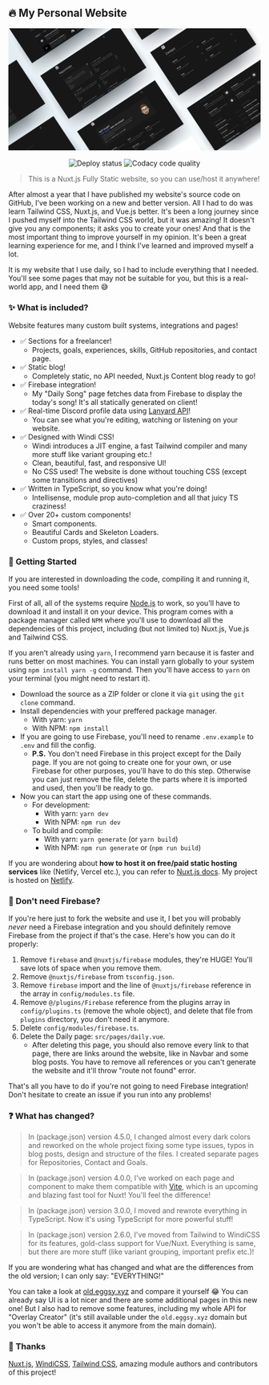## 🔥 My Personal Website

<p align="center">
  <img src="/demo.jpg" />
</p>

<p align="center">
  <img src="https://api.netlify.com/api/v1/badges/235c4935-39c2-4aef-9b79-f5b6c5686855/deploy-status" alt="Deploy status" />

  <img src="https://app.codacy.com/project/badge/Grade/ff917529015742d3a3c3eda2674162de" alt="Codacy code quality" />
</p>

> This is a Nuxt.js Fully Static website, so you can use/host it anywhere!

After almost a year that I have published my website's source code on GitHub, I've been working on a new and better version. All I had to do was learn Tailwind CSS, Nuxt.js, and Vue.js better. It's been a long journey since I pushed myself into the Tailwind CSS world, but it was amazing! It doesn't give you any components; it asks you to create your ones! And that is the most important thing to improve yourself in my opinion. It's been a great learning experience for me, and I think I've learned and improved myself a lot.

It is my website that I use daily, so I had to include everything that I needed. You'll see some pages that may not be suitable for you, but this is a real-world app, and I need them 😅

### ✨ What is included?

Website features many custom built systems, integrations and pages!

- ✅ Sections for a freelancer!
  - Projects, goals, experiences, skills, GitHub repositories, and contact page.
- ✅ Static blog!
  - Completely static, no API needed, Nuxt.js Content blog ready to go!
- ✅ Firebase integration!
  - My "Daily Song" page fetches data from Firebase to display the today's song! It's all statically generated on client!
- ✅ Real-time Discord profile data using [Lanyard API](https://github.com/Phineas/lanyard/)!
  - You can see what you're editing, watching or listening on your website.
- ✅ Designed with Windi CSS!
  - Windi introduces a JIT engine, a fast Tailwind compiler and many more stuff like variant grouping etc.!
  - Clean, beautiful, fast, and responsive UI!
  - No CSS used! The website is done without touching CSS (except some transitions and directives)
- ✅ Written in TypeScript, so you know what you're doing!
  - Intellisense, module prop auto-completion and all that juicy TS craziness!
- ✅ Over 20+ custom components!
  - Smart components.
  - Beautiful Cards and Skeleton Loaders.
  - Custom props, styles, and classes!

### 🔧 Getting Started

If you are interested in downloading the code, compiling it and running it, you need some tools!

First of all, all of the systems require [Node.js](https://nodejs.org/) to work, so you'll have to download it and install it on your device. This program comes with a package manager called `NPM` where you'll use to download all the dependencies of this project, including (but not limited to) Nuxt.js, Vue.js and Tailwind CSS.

If you aren't already using `yarn`, I recommend yarn because it is faster and runs better on most machines. You can install yarn globally to your system using `npm install yarn -g` command. Then you'll have access to `yarn` on your terminal (you might need to restart it).

- Download the source as a ZIP folder or clone it via `git` using the `git clone` command.
- Install dependencies with your preffered package manager.
  - With yarn: `yarn`
  - With NPM: `npm install`
- If you are going to use Firebase, you'll need to rename `.env.example` to `.env` and fill the config.
  - **P.S.** You don't need Firebase in this project except for the Daily page. If you are not going to create one for your own, or use Firebase for other purposes, you'll have to do this step. Otherwise you can just remove the file, delete the parts where it is imported and used, then you'll be ready to go.
- Now you can start the app using one of these commands.
  - For development:
    - With yarn: `yarn dev`
    - With NPM: `npm run dev`
  - To build and compile:
    - With yarn: `yarn generate` (or `yarn build`)
    - With NPM: `npm run generate` or (`npm run build`)

If you are wondering about **how to host it on free/paid static hosting services** like (Netlify, Vercel etc.), you can refer to [Nuxt.js docs](https://nuxtjs.org/docs/2.x/deployment/netlify-deployment). My project is hosted on [Netlify](https://netlify.com).

### 🤔 Don't need Firebase?

If you're here just to fork the website and use it, I bet you will probably _never_ need a Firebase integration and you should definitely remove Firebase from the project if that's the case. Here's how you can do it properly:

1. Remove `firebase` and `@nuxtjs/firebase` modules, they're HUGE! You'll save lots of space when you remove them.
2. Remove `@nuxtjs/firebase` from `tsconfig.json`.
3. Remove `firebase` import and the line of `@nuxtjs/firebase` reference in the array in `config/modules.ts` file.
4. Remove `@/plugins/Firebase` reference from the plugins array in `config/plugins.ts` (remove the whole object), and delete that file from `plugins` directory, you don't need it anymore.
5. Delete `config/modules/firebase.ts`.
6. Delete the Daily page: `src/pages/daily.vue`.
   - After deleting this page, you should also remove every link to that page, there are links around the website, like in Navbar and some blog posts. You have to remove all references or you can't generate the website and it'll throw "route not found" error.

That's all you have to do if you're not going to need Firebase integration! Don't hesitate to create an issue if you run into any problems!

### ❓ What has changed?

> In (package.json) version 4.5.0, I changed almost every dark colors and reworked on the whole project fixing some type issues, typos in blog posts, design and structure of the files. I created separate pages for Repositories, Contact and Goals.

> In (package.json) version 4.0.0, I've worked on each page and component to make them compatible with [Vite](https://vitejs.dev/), which is an upcoming and blazing fast tool for Nuxt! You'll feel the difference!

> In (package.json) version 3.0.0, I moved and rewrote everything in TypeScript. Now it's using TypeScript for more powerful stuff!

> In (package.json) version 2.6.0, I've moved from Tailwind to WindiCSS for its features, gold-class support for Vue/Nuxt. Everything is same, but there are more stuff (like variant grouping, important prefix etc.)!

If you are wondering what has changed and what are the differences from the old version; I can only say: "EVERYTHING!"

You can take a look at [old.eggsy.xyz](https://old.eggsy.xyz) and compare it yourself 😂 You can already say UI is a lot nicer and there are some additional pages in this new one! But I also had to remove some features, including my whole API for "Overlay Creator" (it's still available under the `old.eggsy.xyz` domain but you won't be able to access it anymore from the main domain).

### 🙏 Thanks

[Nuxt.js](https://nuxtjs.org), [WindiCSS](https://github.com/windicss/windicss), [Tailwind CSS](https://github.com/tailwindcss/tailwindcss), amazing module authors and contributors of this project!

